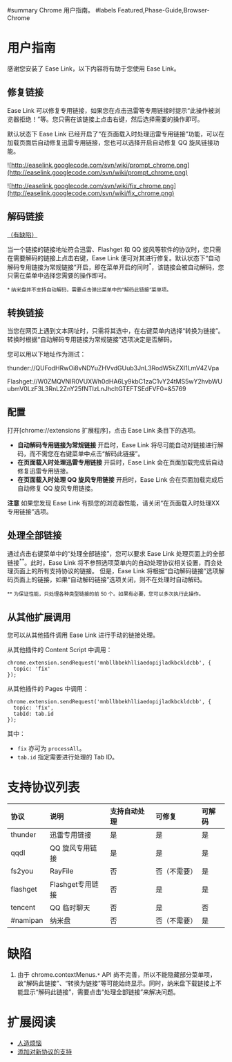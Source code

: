 ﻿#summary Chrome 用户指南。
#labels Featured,Phase-Guide,Browser-Chrome

# 用户指南 #

感谢您安装了 Ease Link，以下内容将有助于您使用 Ease Link。

## 修复链接 ##

Ease Link 可以修复专用链接，如果您在点击迅雷等专用链接时提示“此操作被浏览器拒绝！”等。您只需在该链接上点击右键，然后选择需要的操作即可。

默认状态下 Ease Link 已经开启了“在页面载入时处理迅雷专用链接”功能，可以在加载页面后自动修复迅雷专用链接，您也可以选择开启自动修复 QQ 旋风链接功能。

![http://easelink.googlecode.com/svn/wiki/prompt_chrome.png](http://easelink.googlecode.com/svn/wiki/prompt_chrome.png)

![http://easelink.googlecode.com/svn/wiki/fix_chrome.png](http://easelink.googlecode.com/svn/wiki/fix_chrome.png)

## 解码链接 ##

[（有缺陷）](#%E7%BC%BA%E9%99%B7.md)

当一个链接的链接地址符合迅雷、Flashget 和 QQ 旋风等软件的协议时，您只需在需要解码的链接上点击右键，Ease Link 便可对其进行修复。默认状态下“自动解码专用链接为常规链接”开启，即在菜单开启的同时<sup>*</sup>，该链接会被自动解码，您只需在菜单中选择您需要的操作即可。

<sub>* 纳米盘并不支持自动解码，需要点击弹出菜单中的“解码此链接”菜单项。</sub>

## 转换链接 ##

当您在网页上遇到文本网址时，只需将其选中，在右键菜单内选择“转换为链接”。转换时根据“自动解码专用链接为常规链接”选项决定是否解码。

您可以用以下地址作为测试：

thunder://QUFodHRwOi8vNDYuZHVvdGUub3JnL3RodW5kZXI1LmV4ZVpa

Flashget://W0ZMQVNIR0VUXWh0dHA6Ly9kbC1zaC1vY24tMS5wY2hvbWUubmV0LzF3L3RnL2ZnY25fNTIzLnJhcltGTEFTSEdFVF0=&5769

## 配置 ##

打开[chrome://extensions 扩展程序]，点击 Ease Link 条目下的选项。

  * **自动解码专用链接为常规链接** 开启时，Ease Link 将尽可能自动对链接进行解码，而不需您在右键菜单中点击“解码此链接”。
  * **在页面载入时处理迅雷专用链接** 开启时，Ease Link 会在页面加载完成后自动修复迅雷专用链接。
  * **在页面载入时处理 QQ 旋风专用链接** 开启时，Ease Link 会在页面加载完成后自动修复 QQ 旋风专用链接。

**注意** 如果您发现 Ease Link 有损您的浏览器性能，请关闭“在页面载入时处理XX专用链接”选项。

## 处理全部链接 ##

通过点击右键菜单中的“处理全部链接”，您可以要求 Ease Link 处理页面上的全部链接<sup>**</sup>。此时，Ease Link 将不参照选项菜单内的自动处理协议相关设置，而会处理页面上的所有支持协议的链接。
但是，Ease Link 将根据“自动解码链接”选项解码页面上的链接，如果“自动解码链接”选项关闭，则不在处理时自动解码。

<sub>** 为保证性能，只处理各种类型链接的前 50 个。如果有必要，您可以多次执行此操作。</sub>

## 从其他扩展调用 ##

您可以从其他插件调用 Ease Link 进行手动的链接处理。

从其他插件的 Content Script 中调用：
```
chrome.extension.sendRequest('mnbllbbekhlliaedopijladkbckldcbb', {
  topic: 'fix'
});
```

从其他插件的 Pages 中调用：
```
chrome.extension.sendRequest('mnbllbbekhlliaedopijladkbckldcbb', {
  topic: 'fix',
  tabId: tab.id
});
```

其中：
  * `fix` 亦可为 `processAll`。
  * `tab.id` 指定需要进行处理的 Tab ID。

# 支持协议列表 #

|**协议**|**说明**|**支持自动处理**|**可修复**|**可解码**|
|:-----|:-----|:---------|:------|:------|
|thunder|迅雷专用链接|是         |是      |是      |
|qqdl  |QQ 旋风专用链接|是         |是      |是      |
|fs2you|RayFile|否         |否（不需要） |是      |
|flashget|Flashget专用链接|否         |是      |是      |
|tencent|QQ 临时聊天|否         |是      |否      |
|#namipan|纳米盘   |否         |否（不需要） |是      |


# 缺陷 #

  1. 由于 chrome.contextMenus.`*` API 尚不完善，所以不能隐藏部分菜单项，故“解码此链接”、“转换为链接”等可能始终显示。同时，纳米盘下载链接上不能显示“解码此链接”，需要点击“处理全部链接”来解决问题。

# 扩展阅读 #

  * [人造烦恼](Troubles.md)
  * [添加对新协议的支持](Add_New_Protocol.md)